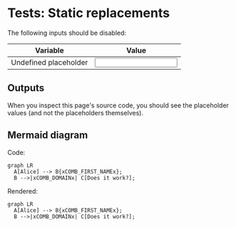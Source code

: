 # Tests: Static replacements

The following inputs should be disabled:

Variable | Value
---|---
Undefined placeholder | <input data-input-for=static-undefined-placeholder>

## Outputs

When you inspect this page's source code, you should see the placeholder values (and not the placeholders themselves).

<placeholdertable entries="all" show-readonly="true" type="name, input, value">


## Mermaid diagram

Code:
```
graph LR
  A[Alice] --> B{xCOMB_FIRST_NAMEx};
  B -->|xCOMB_DOMAINx| C[Does it work?];
```

Rendered:
```mermaid
graph LR
  A[Alice] --> B{xCOMB_FIRST_NAMEx};
  B -->|xCOMB_DOMAINx| C[Does it work?];
```

